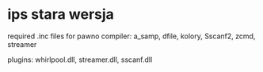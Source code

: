 # ips stara wersja
required .inc files for pawno compiler: a_samp, dfile, kolory, Sscanf2, zcmd, streamer

plugins: whirlpool.dll, streamer.dll, sscanf.dll

